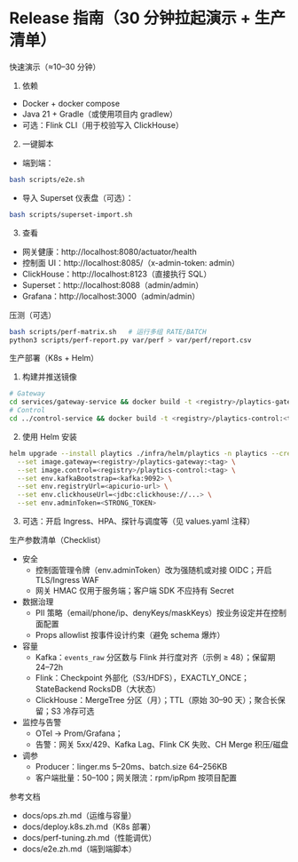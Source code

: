 # Release 指南（30 分钟拉起演示 + 生产清单）

快速演示（≈10–30 分钟）
1) 依赖
- Docker + docker compose
- Java 21 + Gradle（或使用项目内 gradlew）
- 可选：Flink CLI（用于校验写入 ClickHouse）
2) 一键脚本
- 端到端：
```bash
bash scripts/e2e.sh
```
- 导入 Superset 仪表盘（可选）：
```bash
bash scripts/superset-import.sh
```
3) 查看
- 网关健康：http://localhost:8080/actuator/health
- 控制面 UI：http://localhost:8085/（x-admin-token: admin）
- ClickHouse：http://localhost:8123（直接执行 SQL）
- Superset：http://localhost:8088（admin/admin）
- Grafana：http://localhost:3000（admin/admin）

压测（可选）
```bash
bash scripts/perf-matrix.sh   # 运行多组 RATE/BATCH
python3 scripts/perf-report.py var/perf > var/perf/report.csv
```

生产部署（K8s + Helm）
1) 构建并推送镜像
```bash
# Gateway
cd services/gateway-service && docker build -t <registry>/playtics-gateway:<tag> . && docker push <...>
# Control
cd ../control-service && docker build -t <registry>/playtics-control:<tag> . && docker push <...>
```
2) 使用 Helm 安装
```bash
helm upgrade --install playtics ./infra/helm/playtics -n playtics --create-namespace \
  --set image.gateway=<registry>/playtics-gateway:<tag> \
  --set image.control=<registry>/playtics-control:<tag> \
  --set env.kafkaBootstrap=<kafka:9092> \
  --set env.registryUrl=<apicurio-url> \
  --set env.clickhouseUrl=<jdbc:clickhouse://...> \
  --set env.adminToken=<STRONG_TOKEN>
```
3) 可选：开启 Ingress、HPA、探针与调度等（见 values.yaml 注释）

生产参数清单（Checklist）
- 安全
  - 控制面管理令牌（env.adminToken）改为强随机或对接 OIDC；开启 TLS/Ingress WAF
  - 网关 HMAC 仅用于服务端；客户端 SDK 不应持有 Secret
- 数据治理
  - PII 策略（email/phone/ip、denyKeys/maskKeys）按业务设定并在控制面配置
  - Props allowlist 按事件设计约束（避免 schema 爆炸）
- 容量
  - Kafka：`events_raw` 分区数与 Flink 并行度对齐（示例 ≥ 48）；保留期 24–72h
  - Flink：Checkpoint 外部化（S3/HDFS），EXACTLY_ONCE；StateBackend RocksDB（大状态）
  - ClickHouse：MergeTree 分区（月）；TTL（原始 30–90 天）；聚合长保留；S3 冷存可选
- 监控与告警
  - OTel → Prom/Grafana；
  - 告警：网关 5xx/429、Kafka Lag、Flink CK 失败、CH Merge 积压/磁盘
- 调参
  - Producer：linger.ms 5–20ms、batch.size 64–256KB
  - 客户端批量：50–100；网关限流：rpm/ipRpm 按项目配置

参考文档
- docs/ops.zh.md（运维与容量）
- docs/deploy.k8s.zh.md（K8s 部署）
- docs/perf-tuning.zh.md（性能调优）
- docs/e2e.zh.md（端到端脚本）
